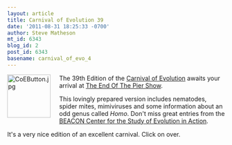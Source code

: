```yaml
---
layout: article
title: Carnival of Evolution 39
date: '2011-08-31 18:25:33 -0700'
author: Steve Matheson
mt_id: 6343
blog_id: 2
post_id: 6343
basename: carnival_of_evo_4
---
```

[<img src="http://pandasthumb.org/archives/assets_c/2011/06/CoEButton-thumb-100x100-640.jpg" alt="CoEButton.jpg" width="100" height="100" style="float: left; margin: 0 20px 20px 0;" class="mt-image-left" />](http://pandasthumb.org/archives/2011/06/02/CoEButton.jpg)The 39th Edition of the [Carnival of Evolution](http://carnivalofevolution.blogspot.com/) awaits your arrival at [The End Of The Pier Show](http://occamstypewriter.org/cromercrox/2011/08/31/carnival-of-evolution-39/).

This lovingly prepared version includes nematodes, spider mites, mimiviruses and some information about an odd genus called _Homo_. Don't miss great entries from the [BEACON Center for the Study of Evolution in Action](http://beacon-center.org/).

It's a very nice edition of an excellent carnival. Click on over.
